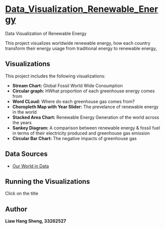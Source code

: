 # [Data_Visualization_Renewable_Energy](https://hangsheng0625.github.io/Data_Visualization_Renewable_Energy/)
Data Visualization of Renewable Energy

This project visualizes worldwide renewable energy, how each country transform their energy usage from traditional energy to renewable energy, 

## Visualizations

This project includes the following visualizations:

- **Stream Chart:** Global Fossil World Wide Consumption
- **Circular graph:** HWhat proportion of each greenhouse energy comes from
- **Word CLoud:** Where do each greenhouse gas comes from?
- **Choropleth Map with Year Slider:** The prevelance of renewable energy in the world
- **Stacked Area Chart:** Renewable Energy Generation of the world across the years
- **Sankey Diagram:** A comparison between renewable energy & fossil fuel in terms of their electricity produced and greenhouse gas emission
- **Circular Bar Chart:** The negative impacts of greenhouse gas

## Data Sources

- [Our World in Data](https://ourworldindata.org/)

## Running the Visualizations

Click on the title

## Author

**Liaw Hang Sheng, 33262527**
